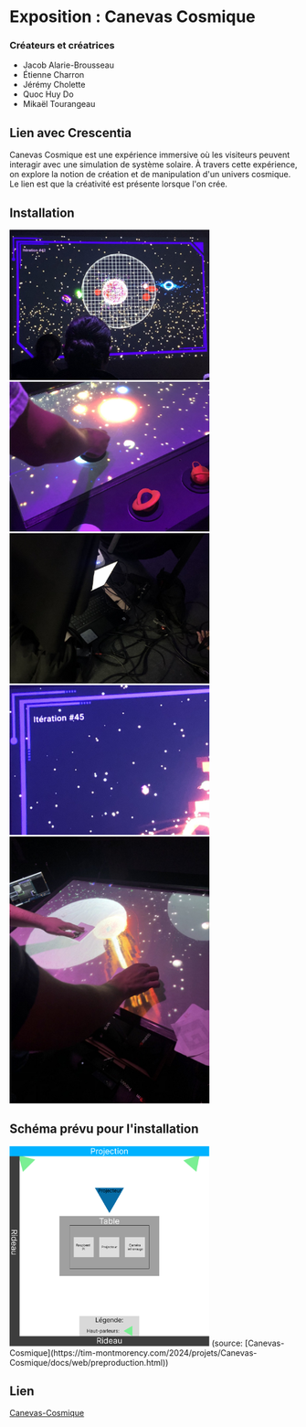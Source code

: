 # Exposition : Canevas Cosmique
### Créateurs et créatrices
- Jacob Alarie-Brousseau
- Étienne Charron
- Jérémy Cholette
- Quoc Huy Do
- Mikaël Tourangeau

## Lien avec Crescentia
Canevas Cosmique est une expérience immersive où les visiteurs peuvent interagir avec une simulation de système solaire. À travers cette expérience, on explore la notion de création et de manipulation d'un univers cosmique. Le lien est que la créativité est présente lorsque l'on crée.

## Installation
<img src="./media/experiences/CANEVASCOSMIQUE_grandplan.jpg" width="350"/>
<img src="./media/experiences/CANEVASCOSMIQUE_action.jpg" width="350"/>
<img src="./media/experiences/CANEVASCOSMIQUE_installation.jpg" width="350"/>
<img src="./media/experiences/CANEVASCOSMIQUE_iterations.jpg" width="350"/>
<img src="./media/experiences/CANEVASCOSMIQUE_fusionplanete.jpg" width="350"/>

## Schéma prévu pour l'installation
<img src="./media/canevascosmique_plantation.png" width="350"/>
(source: [Canevas-Cosmique](https://tim-montmorency.com/2024/projets/Canevas-Cosmique/docs/web/preproduction.html))

## Lien 
[Canevas-Cosmique](https://tim-montmorency.com/2024/projets/Canevas-Cosmique/docs/web/index.html)


